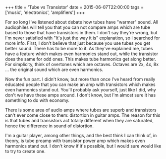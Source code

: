 +++
title = 'Tube vs Transistor'
date = 2015-06-07T22:00:00
tags = ['music', 'electronics', 'amplifiers']
+++


For so long I've listened about debate how tubes have "warmer" sound. All
audiophiles will tell you that you can not compare amps which are tube based to
those that have transistors in them. I don't say they're wrong, but I'm never
satisfied with "It's just the way it is" explanation, so I searched for more
info. First, I don't believe that just because you use tubes you get better
sound. There has to be more to it. As they've explained me, tubes have a feature
which makes even harmonics stand out, while the transistor does the same for odd
ones. This makes tube harmonics get along better. For simplicity, think of
overtones which are octaves. Octaves are 2x, 4x, 8x ... the original sound which
are even harmonics.

Now the fun part. I didn't know, but more than once I've heard from really
educated people that you can make an amp with transistors which makes even
harmonics stand out. You'll probably ask yourself, just like I did, why don't
we have these amps around. I don't know, but I'm almost sure it has something
to do with economy.

There is some area of audio amps where tubes are superb and transistors can't
ever come close to them: distortion in guitar amps. The reason for this is that
tubes and transistors act totally different when they are saturated, hence the
difference in sound of distortion.

I'm a guitar player, among other things, and the best think I can think of, in
theory, is tube preamp with transistor power amp which makes even harmonics
stand out. I don't know if it's possible, but I would sure would like to try to
create one.

